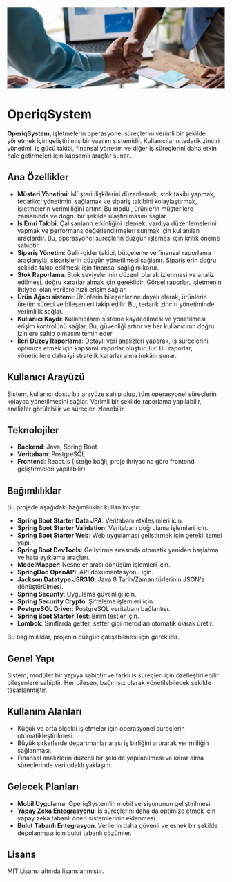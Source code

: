 


<img src ="readmephoto.jpeg"/>


# OperiqSystem

**OperiqSystem**, işletmelerin operasyonel süreçlerini verimli bir şekilde yönetmek için geliştirilmiş bir yazılım sistemidir. Kullanıcıların tedarik zinciri yönetimi, iş gücü takibi, finansal yönetim ve diğer iş süreçlerini daha etkin hale getirmeleri için kapsamlı araçlar sunar..

## Ana Özellikler
- **Müsteri Yönetimi**: Müşteri ilişkilerini düzenlemek, stok takibi yapmak, tedarikçi yönetimini sağlamak ve sipariş takibini kolaylaştırmak, işletmelerin verimliliğini artırır. Bu modül, ürünlerin müşterilere zamanında ve doğru bir şekilde ulaştırılmasını sağlar.
- **İş Emri Takibi**: Çalışanların etkinliğini izlemek, vardiya düzenlemelerini yapmak ve performans değerlendirmeleri sunmak için kullanılan araçlardır. Bu, operasyonel süreçlerin düzgün işlemesi için kritik öneme sahiptir.
- **Sipariş Yönetim**: Gelir-gider takibi, bütçeleme ve finansal raporlama araçlarıyla, siparişlerin düzgün yönetilmesi sağlanır. Siparişlerin doğru şekilde takip edilmesi, işin finansal sağlığını korur.
- **Stok Raporlama**: Stok seviyelerinin düzenli olarak izlenmesi ve analiz edilmesi, doğru kararlar almak için gereklidir. Görsel raporlar, işletmenin ihtiyacı olan verilere hızlı erişim sağlar.
- **Ürün Ağacı sistemi**: Ürünlerin bileşenlerine dayalı olarak, ürünlerin üretim süreci ve bileşenleri takip edilir. Bu, tedarik zinciri yönetiminde verimlilik sağlar.
- **Kullanıcı Kaydı**: Kullanıcıların sisteme kaydedilmesi ve yönetilmesi, erişim kontrolünü sağlar. Bu, güvenliği artırır ve her kullanıcının doğru izinlere sahip olmasını temin eder
- **İleri Düzey Raporlama**: Detaylı veri analizleri yaparak, iş süreçlerini optimize etmek için kapsamlı raporlar oluşturulur. Bu raporlar, yöneticilere daha iyi stratejik kararlar alma imkânı sunar.

## Kullanıcı Arayüzü
Sistem, kullanıcı dostu bir arayüze sahip olup, tüm operasyonel süreçlerin kolayca yönetilmesini sağlar. Verimli bir şekilde raporlama yapılabilir, analizler görülebilir ve süreçler izlenebilir.

## Teknolojiler
- **Backend**: Java, Spring Boot
- **Veritabanı**: PostgreSQL
- **Frontend**: React.js (İsteğe bağlı, proje ihtiyacına göre frontend geliştirmeleri yapılabilir)

## Bağımlılıklar

Bu projede aşağıdaki bağımlılıklar kullanılmıştır:

- **Spring Boot Starter Data JPA**: Veritabanı etkileşimleri için.
- **Spring Boot Starter Validation**: Veritabanı doğrulama işlemleri için.
- **Spring Boot Starter Web**: Web uygulaması geliştirmek için gerekli temel yapı.
- **Spring Boot DevTools**: Geliştirme sırasında otomatik yeniden başlatma ve hata ayıklama araçları.
- **ModelMapper**: Nesneler arası dönüşüm işlemleri için.
- **SpringDoc OpenAPI**: API dokümantasyonu için.
- **Jackson Datatype JSR310**: Java 8 Tarih/Zaman türlerinin JSON'a dönüştürülmesi.
- **Spring Security**: Uygulama güvenliği için.
- **Spring Security Crypto**: Şifreleme işlemleri için.
- **PostgreSQL Driver**: PostgreSQL veritabanı bağlantısı.
- **Spring Boot Starter Test**: Birim testler için.
- **Lombok**: Sınıflarda getter, setter gibi metodları otomatik olarak üretir.

Bu bağımlılıklar, projenin düzgün çalışabilmesi için gereklidir.

## Genel Yapı
Sistem, modüler bir yapıya sahiptir ve farklı iş süreçleri için özelleştirilebilir bileşenlere sahiptir. Her bileşen, bağımsız olarak yönetilebilecek şekilde tasarlanmıştır.

## Kullanım Alanları
- Küçük ve orta ölçekli işletmeler için operasyonel süreçlerin otomatikleştirilmesi.
- Büyük şirketlerde departmanlar arası iş birliğini artırarak verimliliğin sağlanması.
- Finansal analizlerin düzenli bir şekilde yapılabilmesi ve karar alma süreçlerinde veri odaklı yaklaşım.

## Gelecek Planları
- **Mobil Uygulama**: OperiqSystem’in mobil versiyonunun geliştirilmesi.
- **Yapay Zeka Entegrasyonu**: İş süreçlerini daha da optimize etmek için yapay zeka tabanlı öneri sistemlerinin eklenmesi.
- **Bulut Tabanlı Entegrasyon**: Verilerin daha güvenli ve esnek bir şekilde depolanması için bulut tabanlı çözümler.

## Lisans
MIT Lisansı altında lisanslanmıştır.
